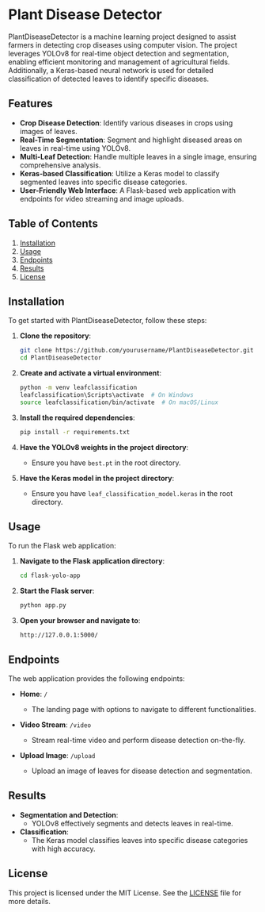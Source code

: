 # Plant Disease Detector

PlantDiseaseDetector is a machine learning project designed to assist farmers in detecting crop diseases using computer vision. The project leverages YOLOv8 for real-time object detection and segmentation, enabling efficient monitoring and management of agricultural fields. Additionally, a Keras-based neural network is used for detailed classification of detected leaves to identify specific diseases.

## Features

- **Crop Disease Detection**: Identify various diseases in crops using images of leaves.
- **Real-Time Segmentation**: Segment and highlight diseased areas on leaves in real-time using YOLOv8.
- **Multi-Leaf Detection**: Handle multiple leaves in a single image, ensuring comprehensive analysis.
- **Keras-based Classification**: Utilize a Keras model to classify segmented leaves into specific disease categories.
- **User-Friendly Web Interface**: A Flask-based web application with endpoints for video streaming and image uploads.

## Table of Contents

1. [Installation](#installation)
2. [Usage](#usage)
3. [Endpoints](#endpoints)
4. [Results](#results)
5. [License](#license)

## Installation

To get started with PlantDiseaseDetector, follow these steps:

1. **Clone the repository**:
    ```bash
    git clone https://github.com/yourusername/PlantDiseaseDetector.git
    cd PlantDiseaseDetector
    ```

2. **Create and activate a virtual environment**:
    ```bash
    python -m venv leafclassification
    leafclassification\Scripts\activate  # On Windows
    source leafclassification/bin/activate  # On macOS/Linux
    ```

3. **Install the required dependencies**:
    ```bash
    pip install -r requirements.txt
    ```

4. **Have the YOLOv8 weights in the project directory**:
    - Ensure you have `best.pt` in the root directory.

5. **Have the Keras model in the project directory**:
    - Ensure you have `leaf_classification_model.keras` in the root directory.

## Usage

To run the Flask web application:

1. **Navigate to the Flask application directory**:
    ```bash
    cd flask-yolo-app
    ```

2. **Start the Flask server**:
    ```bash
    python app.py
    ```

3. **Open your browser and navigate to**:
    ```
    http://127.0.0.1:5000/
    ```

## Endpoints

The web application provides the following endpoints:

- **Home**: `/`
  - The landing page with options to navigate to different functionalities.
  
- **Video Stream**: `/video`
  - Stream real-time video and perform disease detection on-the-fly.
  
- **Upload Image**: `/upload`
  - Upload an image of leaves for disease detection and segmentation.

## Results

- **Segmentation and Detection**:
  - YOLOv8 effectively segments and detects leaves in real-time.
- **Classification**:
  - The Keras model classifies leaves into specific disease categories with high accuracy.


## License

This project is licensed under the MIT License. See the [LICENSE](LICENSE) file for more details.
